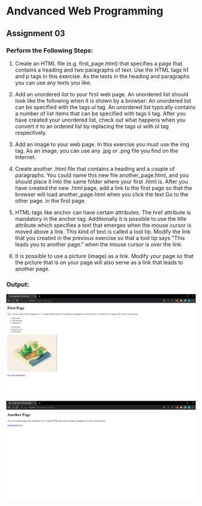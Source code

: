 # Andvanced Web Programming

## Assignment 03

### Perform the Following Steps:

1. Create an HTML file (e.g. first_page.html) that specifies a page that contains a heading and two paragraphs of text. Use the HTML tags h1 and p tags in this exercise. As the texts in the heading and paragraphs you can use any texts you like.

2. Add an unordered list to your first web page. An unordered list should look like the following when it is shown by a browser: An unordered list can be specified with the tags ul tag. An unordered list typically contains a number of list items that can be specified with tags li tag. After you have created your unordered list, check out what happens when you convert it to an ordered list by replacing the tags ul with ol tag respectively.

3. Add an image to your web page. In this exercise you must use the img tag. As an image, you can use any .jpg or .png file you find on the Internet.

4. Create another .html file that contains a heading and a couple of paragraphs. You could name this new file another_page.html, and you should place it into the same folder where your first .html is. After you have created the new .html page, add a link to the first page so that the browser will load another_page.html when you click the text Go to the other page. in the first page.

5. HTML tags like anchor can have certain attributes. The href attribute is mandatory in the anchor tag. Additionally it is possible to use the title attribute which specifies a text that emerges when the mouse cursor is moved above a link. This kind of text is called a tool tip. Modify the link that you created in the previous exercise so that a tool tip says "This leads you to another page." when the mouse cursor is over the link.

6. It is possible to use a picture (image) as a link. Modify your page so that the picture that is on your page will also serve as a link that leads to another page.

### Output:

![First Page](./images/oi_301.png)

![Another Page](./images/oi_302.png)
